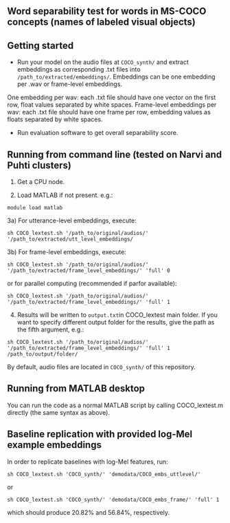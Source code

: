 ## Word separability test for words in MS-COCO concepts (names of labeled visual objects)


## Getting started

* Run your model on the audio files at `COCO_synth/` and extract embeddings as corresponding .txt files into `/path_to/extracted/embeddings/`. Embeddings can be one embedding per .wav or frame-level embeddings.

One embedding per wav: each .txt file should have one vector on the first row, float values separated by white spaces.
Frame-level embeddings per wav: each .txt file should have one frame per row, embedding values as floats separated by white spaces.  

* Run evaluation software to get overall separability score.


## Running from command line (tested on Narvi and Puhti clusters)

1) Get a CPU node.  

2) Load MATLAB if not present. e.g.:  

`module load matlab`  

3a) For utterance-level embeddings, execute:  

`sh COCO_lextest.sh '/path_to/original/audios/' '/path_to/extracted/utt_level_embeddings/`

3b) For frame-level embeddings, execute:  

`sh COCO_lextest.sh '/path_to/original/audios/' '/path_to/extracted/frame_level_embeddings/' 'full' 0`

or for parallel computing (recommended if parfor available):  

`sh COCO_lextest.sh '/path_to/original/audios/' '/path_to/extracted/frame_level_embeddings/' 'full' 1`

4) Results will be written to `output.txt`in COCO_lextest main folder. If you want to specify different output folder for the results, give the path as the fifth argument, e.g.:  

`sh COCO_lextest.sh '/path_to/original/audios/' '/path_to/extracted/frame_level_embeddings/' 'full' 1 /path_to/output/folder/`

By default, audio files are located in `COCO_synth/` of this repository.



## Running from MATLAB desktop

You can run the code as a normal MATLAB script by calling COCO_lextest.m directly (the same syntax as above).

## Baseline replication with provided log-Mel example embeddings

In order to replicate baselines with log-Mel features, run:

`sh COCO_lextest.sh 'COCO_synth/' 'demodata/COCO_embs_uttlevel/'`

or

`sh COCO_lextest.sh 'COCO_synth/' 'demodata/COCO_embs_frame/' 'full' 1`

which should produce 20.82% and 56.84%, respectively.
